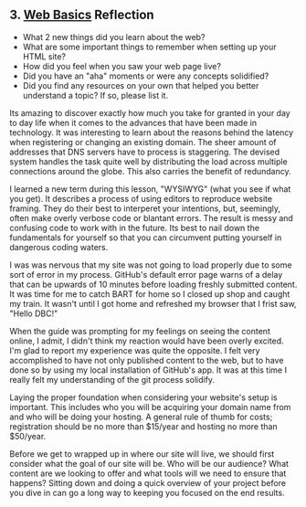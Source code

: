 ## 3. [Web Basics](3_web_basics/readme.md) Reflection

* What 2 new things did you learn about the web?
* What are some important things to remember when setting up your HTML site?
* How did you feel when you saw your web page live?
* Did you have an "aha" moments or were any concepts solidified?
* Did you find any resources on your own that helped you better understand a topic? If so, please list it.

<!-- Add your reflection here. Remove the comment markers -->


Its amazing to discover exactly how much you take for granted in your day to day life when it comes to the advances that have been made in technology.  It was interesting to learn about the reasons behind the latency when registering or changing an existing domain.  The sheer amount of addresses that DNS servers have to process is staggering.  The devised system handles the task quite well by distributing the load across multiple connections around the globe.  This also carries the benefit of redundancy.  

I learned a new term during this lesson, "WYSIWYG" (what you see if what you get).  It describes a process of using editors to reproduce website framing.  They do their best to interperet your intentions, but, seemingly, often make overly verbose code or blantant errors.  The result is messy and confusing code to work with in the future.  Its best to nail down the fundamentals for yourself so that you can circumvent putting yourself in dangerous coding waters.  

I was was nervous that my site was not going to load properly due to some sort of error in my process.  GitHub's default error page warns of a delay that can be upwards of 10 minutes before loading freshly submitted content.  It was time for me to catch BART for home so I closed up shop and caught my train.  It wasn't until I got home and refreshed my browser that I frist saw, "Hello DBC!"

When the guide was prompting for my feelings on seeing the content online, I admit, I didn't think my reaction would have been overly excited.  I'm glad to report my experience was quite the opposite.  I felt very accomplished to have not only published content to the web, but to have done so by using my local installation of GitHub's app.  It was at this time I really felt my understanding of the git process solidify.  

Laying the proper foundation when considering your website's setup is important.  This includes who you will be acquiring your domain name from and who will be doing your hosting.  A general rule of thumb for costs; registration should be no more than $15/year and hosting no more than $50/year.  

Before we get to wrapped up in where our site will live, we should first consider what the goal of our site will be.  Who will be our audience?  What content are we looking to offer and what tools will we need to ensure that happens?  Sitting down and doing a quick overview of your project before you dive in can go a long way to keeping you focused on the end results.

